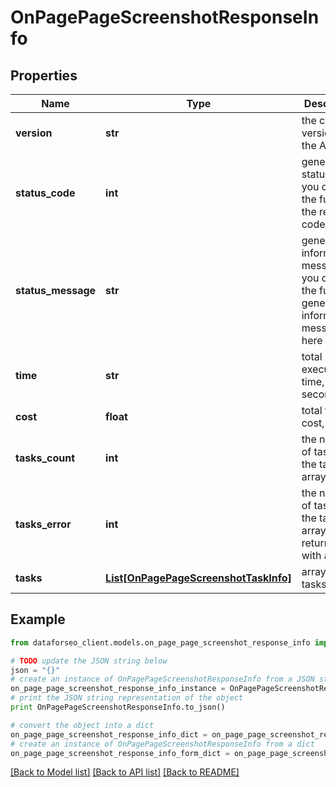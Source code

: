 # OnPagePageScreenshotResponseInfo


## Properties

Name | Type | Description | Notes
------------ | ------------- | ------------- | -------------
**version** | **str** | the current version of the API | [optional] 
**status_code** | **int** | general status code you can find the full list of the response codes here | [optional] 
**status_message** | **str** | general informational message you can find the full list of general informational messages here | [optional] 
**time** | **str** | total execution time, seconds | [optional] 
**cost** | **float** | total tasks cost, USD | [optional] 
**tasks_count** | **int** | the number of tasks in the tasks array | [optional] 
**tasks_error** | **int** | the number of tasks in the tasks array returned with an error | [optional] 
**tasks** | [**List[OnPagePageScreenshotTaskInfo]**](OnPagePageScreenshotTaskInfo.md) | array of tasks | [optional] 

## Example

```python
from dataforseo_client.models.on_page_page_screenshot_response_info import OnPagePageScreenshotResponseInfo

# TODO update the JSON string below
json = "{}"
# create an instance of OnPagePageScreenshotResponseInfo from a JSON string
on_page_page_screenshot_response_info_instance = OnPagePageScreenshotResponseInfo.from_json(json)
# print the JSON string representation of the object
print OnPagePageScreenshotResponseInfo.to_json()

# convert the object into a dict
on_page_page_screenshot_response_info_dict = on_page_page_screenshot_response_info_instance.to_dict()
# create an instance of OnPagePageScreenshotResponseInfo from a dict
on_page_page_screenshot_response_info_form_dict = on_page_page_screenshot_response_info.from_dict(on_page_page_screenshot_response_info_dict)
```
[[Back to Model list]](../README.md#documentation-for-models) [[Back to API list]](../README.md#documentation-for-api-endpoints) [[Back to README]](../README.md)


